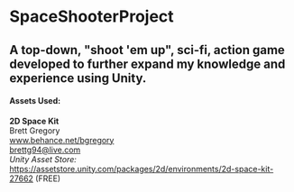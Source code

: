 # SpaceShooterProject
## A top-down, "shoot 'em up", sci-fi, action game developed to further expand my knowledge and experience using Unity. 

#### Assets Used:
  **2D Space Kit**<br />
  Brett Gregory<br />
  www.behance.net/bgregory<br />
  brettg94@live.com<br />
  _Unity Asset Store:_ https://assetstore.unity.com/packages/2d/environments/2d-space-kit-27662 (FREE)<br />
